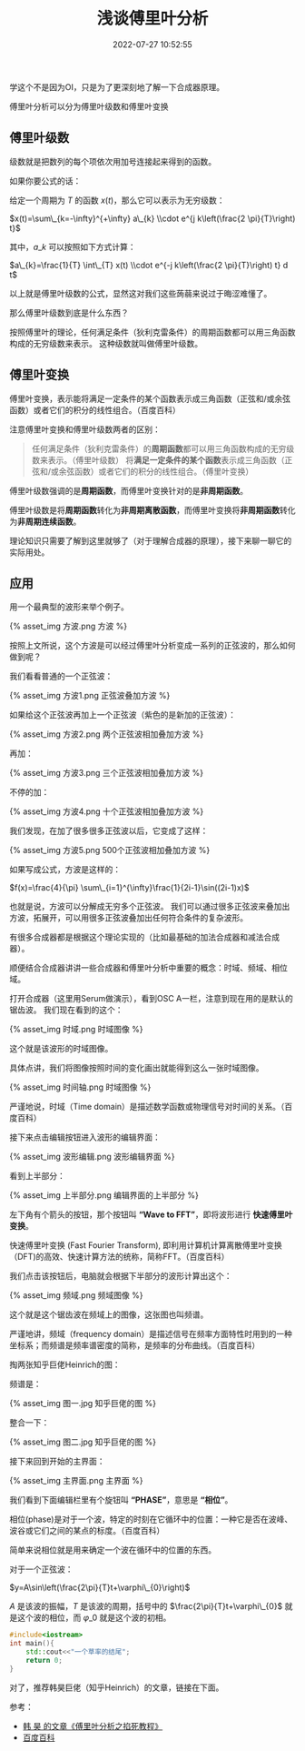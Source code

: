 ﻿---
title: 浅谈傅里叶分析
date: 2022-07-27 10:52:55
tags:
- 合成器
- 傅里叶分析
categories: Dumby的折腾笔记
---

学这个不是因为OI，只是为了更深刻地了解一下合成器原理。

<!--more-->

傅里叶分析可以分为傅里叶级数和傅里叶变换

## 傅里叶级数

级数就是把数列的每个项依次用加号连接起来得到的函数。

如果你要公式的话：

给定一个周期为 $T$ 的函数 $x(t)$，那么它可以表示为无穷级数：

$x(t)=\sum\_{k=-\infty}^{+\infty} a\_{k} \\cdot e^{j k\left(\frac{2 \pi}{T}\right) t}$

其中，$a\_{k}$ 可以按照如下方式计算：

$a\_{k}=\frac{1}{T} \int\_{T} x(t) \\cdot e^{-j k\left(\frac{2 \pi}{T}\right) t} d t$

以上就是傅里叶级数的公式，显然这对我们这些蒟蒻来说过于晦涩难懂了。

那么傅里叶级数到底是什么东西？

按照傅里叶的理论，任何满足条件（狄利克雷条件）的周期函数都可以用三角函数构成的无穷级数来表示。
这种级数就叫做傅里叶级数。

## 傅里叶变换

傅里叶变换，表示能将满足一定条件的某个函数表示成三角函数（正弦和/或余弦函数）或者它们的积分的线性组合。（百度百科）

注意傅里叶变换和傅里叶级数两者的区别：

> 任何满足条件（狄利克雷条件）的**周期函数**都可以用三角函数构成的无穷级数来表示。（傅里叶级数）
> 将**满足一定条件的某个函数**表示成三角函数（正弦和/或余弦函数）或者它们的积分的线性组合。（傅里叶变换）

傅里叶级数强调的是**周期函数**，而傅里叶变换针对的是**非周期函数**。

傅里叶级数是将**周期函数**转化为**非周期离散函数**，而傅里叶变换将**非周期函数**转化为**非周期连续函数**。

理论知识只需要了解到这里就够了（对于理解合成器的原理），接下来聊一聊它的实际用处。

## 应用

用一个最典型的波形来举个例子。

{% asset_img 方波.png 方波 %}

按照上文所说，这个方波是可以经过傅里叶分析变成一系列的正弦波的，那么如何做到呢？

我们看看普通的一个正弦波：

{% asset_img 方波1.png 正弦波叠加方波 %}

如果给这个正弦波再加上一个正弦波（紫色的是新加的正弦波）：

{% asset_img 方波2.png 两个正弦波相加叠加方波 %}

再加：

{% asset_img 方波3.png 三个正弦波相加叠加方波 %}

不停的加：

{% asset_img 方波4.png 十个正弦波相加叠加方波 %}


我们发现，在加了很多很多正弦波以后，它变成了这样：

{% asset_img 方波5.png 500个正弦波相加叠加方波 %}

如果写成公式，方波是这样的：

$f(x)=\frac{4}{\pi} \sum\_{i=1}^{\infty}\frac{1}{2i-1}\sin((2i-1)x)$

也就是说，方波可以分解成无穷多个正弦波。
我们可以通过很多正弦波来叠加出方波，拓展开，可以用很多正弦波叠加出任何符合条件的复杂波形。

有很多合成器都是根据这个理论实现的（比如最基础的加法合成器和减法合成器）。

顺便结合合成器讲讲一些合成器和傅里叶分析中重要的概念：时域、频域、相位域。

打开合成器（这里用Serum做演示），看到OSC A一栏，注意到现在用的是默认的锯齿波。
我们现在看到的这个：

{% asset_img 时域.png 时域图像 %}

这个就是该波形的时域图像。

具体点讲，我们将图像按照时间的变化画出就能得到这么一张时域图像。

{% asset_img 时间轴.png 时域图像 %}

严谨地说，时域（Time domain）是描述数学函数或物理信号对时间的关系。（百度百科）

接下来点击编辑按钮进入波形的编辑界面：

{% asset_img 波形编辑.png 波形编辑界面 %}

看到上半部分：

{% asset_img 上半部分.png 编辑界面的上半部分 %}

左下角有个箭头的按钮，那个按钮叫 **“Wave to FFT”**，即将波形进行 **快速傅里叶变换**。

快速傅里叶变换 (Fast Fourier Transform), 即利用计算机计算离散傅里叶变换（DFT)的高效、快速计算方法的统称，简称FFT。（百度百科）

我们点击该按钮后，电脑就会根据下半部分的波形计算出这个：

{% asset_img 频域.png 频域图像 %}

这个就是这个锯齿波在频域上的图像，这张图也叫频谱。

严谨地讲，频域（frequency domain）是描述信号在频率方面特性时用到的一种坐标系；而频谱是频率谱密度的简称，是频率的分布曲线。（百度百科）

掏两张知乎巨佬Heinrich的图：

频谱是：

{% asset_img 图一.jpg 知乎巨佬的图 %}

整合一下：

{% asset_img 图二.jpg 知乎巨佬的图 %}

接下来回到开始的主界面：

{% asset_img 主界面.png 主界面 %}

我们看到下面编辑栏里有个旋钮叫 **“PHASE”**，意思是 **“相位”**。

相位(phase)是对于一个波，特定的时刻在它循环中的位置：一种它是否在波峰、波谷或它们之间的某点的标度。（百度百科）

简单来说相位就是用来确定一个波在循环中的位置的东西。

对于一个正弦波：

$y=A\sin\left(\frac{2\pi}{T}t+\varphi\_{0}\right)$

$A$ 是该波的振幅，$T$ 是该波的周期，括号中的 $\frac{2\pi}{T}t+\varphi\_{0}$ 就是这个波的相位，而 $\varphi\_{0}$ 就是这个波的初相。

```cpp
#include<iostream>
int main(){
    std::cout<<"一个草率的结尾";
    return 0;
}
```

对了，推荐韩昊巨佬（知乎Heinrich）的文章，链接在下面。

参考：
- [韩 昊 的文章《傅里叶分析之掐死教程》](https://zhuanlan.zhihu.com/p/19763358)
- [百度百科](https://baike.baidu.com/item/%E5%82%85%E9%87%8C%E5%8F%B6%E7%BA%A7%E6%95%B0/5210337)